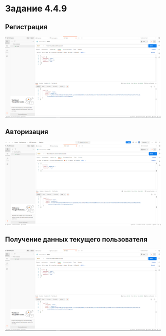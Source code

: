 # Задание 4.4.9

## Регистрация

![alt](register.png)

## Авторизация

![Alt text](auth.png)

## Получение данных текущего пользователя

![Alt text](getUser.png)
